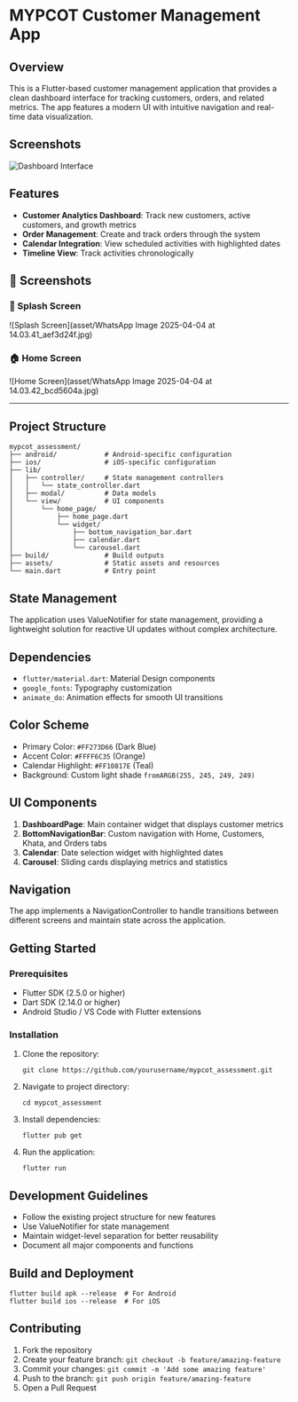 # MYPCOT Customer Management App

## Overview
This is a Flutter-based customer management application that provides a clean dashboard interface for tracking customers, orders, and related metrics. The app features a modern UI with intuitive navigation and real-time data visualization.

## Screenshots
![Dashboard Interface](placeholder-dashboard.png)

## Features
- **Customer Analytics Dashboard**: Track new customers, active customers, and growth metrics
- **Order Management**: Create and track orders through the system
- **Calendar Integration**: View scheduled activities with highlighted dates
- **Timeline View**: Track activities chronologically

## 📸 Screenshots

### 🔻 Splash Screen
![Splash Screen](asset/WhatsApp Image 2025-04-04 at 14.03.41_aef3d24f.jpg)

### 🏠 Home Screen
![Home Screen](asset/WhatsApp Image 2025-04-04 at 14.03.42_bcd5604a.jpg)

---

## Project Structure
```
mypcot_assessment/
├── android/            # Android-specific configuration
├── ios/                # iOS-specific configuration
├── lib/
│   ├── controller/     # State management controllers
│   │   └── state_controller.dart
│   ├── modal/          # Data models
│   └── view/           # UI components
│       └── home_page/
│           ├── home_page.dart
│           └── widget/
│               ├── bottom_navigation_bar.dart
│               ├── calendar.dart
│               └── carousel.dart
├── build/              # Build outputs
├── assets/             # Static assets and resources
└── main.dart           # Entry point
```

## State Management
The application uses ValueNotifier for state management, providing a lightweight solution for reactive UI updates without complex architecture.

## Dependencies
- `flutter/material.dart`: Material Design components
- `google_fonts`: Typography customization
- `animate_do`: Animation effects for smooth UI transitions

## Color Scheme
- Primary Color: `#FF273D66` (Dark Blue)
- Accent Color: `#FFFF6C35` (Orange)
- Calendar Highlight: `#FF10817E` (Teal)
- Background: Custom light shade `fromARGB(255, 245, 249, 249)`

## UI Components
1. **DashboardPage**: Main container widget that displays customer metrics
2. **BottomNavigationBar**: Custom navigation with Home, Customers, Khata, and Orders tabs
3. **Calendar**: Date selection widget with highlighted dates
4. **Carousel**: Sliding cards displaying metrics and statistics

## Navigation
The app implements a NavigationController to handle transitions between different screens and maintain state across the application.

## Getting Started

### Prerequisites
- Flutter SDK (2.5.0 or higher)
- Dart SDK (2.14.0 or higher)
- Android Studio / VS Code with Flutter extensions

### Installation
1. Clone the repository:
   ```
   git clone https://github.com/yourusername/mypcot_assessment.git
   ```

2. Navigate to project directory:
   ```
   cd mypcot_assessment
   ```

3. Install dependencies:
   ```
   flutter pub get
   ```

4. Run the application:
   ```
   flutter run
   ```

## Development Guidelines
- Follow the existing project structure for new features
- Use ValueNotifier for state management
- Maintain widget-level separation for better reusability
- Document all major components and functions

## Build and Deployment
```
flutter build apk --release  # For Android
flutter build ios --release  # For iOS
```

## Contributing
1. Fork the repository
2. Create your feature branch: `git checkout -b feature/amazing-feature`
3. Commit your changes: `git commit -m 'Add some amazing feature'`
4. Push to the branch: `git push origin feature/amazing-feature`
5. Open a Pull Request
